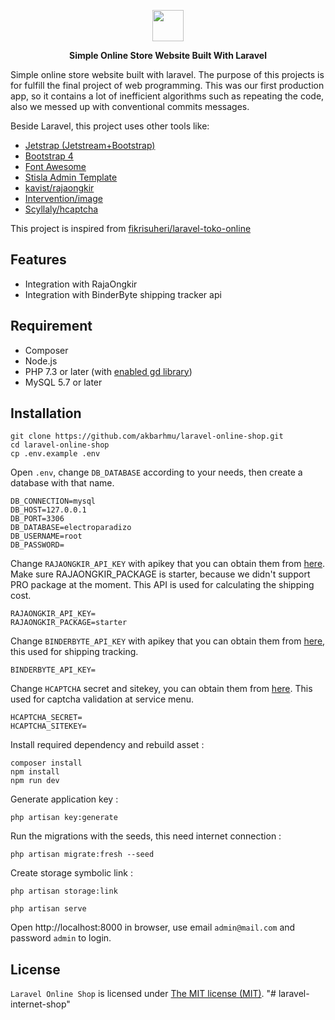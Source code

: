 <p align="center"><a href="https://github.com/akbarhmu/laravel-online-shop" target="_blank"><img src="https://raw.githubusercontent.com/akbarhmu/laravel-online-shop/main/public/images/logo/logo.png?token=AQJC6VFPPAKHRZPVBWVM3B3AXBDJU" width="50"></a></p>

<p align="center">
<b>Simple Online Store Website Built With Laravel</b>
</p>

Simple online store website built with laravel. The purpose of this projects is for fulfill the final project of web programming. This was our first production app, so it contains a lot of inefficient algorithms such as repeating the code, also we messed up with conventional commits messages.

Beside Laravel, this project uses other tools like:
- [Jetstrap (Jetstream+Bootstrap)](https://github.com/nascent-africa/jetstrap)
- [Bootstrap 4](https://getbootstrap.com/)
- [Font Awesome](http://fontawesome.io/)
- [Stisla Admin Template](https://github.com/stisla/stisla)
- [kavist/rajaongkir](https://github.com/kavist/rajaongkir)
- [Intervention/image](https://github.com/Intervention/image)
- [Scyllaly/hcaptcha](https://github.com/Scyllaly/hcaptcha)

This project is inspired from [fikrisuheri/laravel-toko-online](https://github.com/fikrisuheri/laravel-toko-online)

## Features
- Integration with RajaOngkir
- Integration with BinderByte shipping tracker api

## Requirement

-   Composer
-   Node.js
-   PHP 7.3 or later (with [enabled gd library](https://write.corbpie.com/how-to-enable-gd-library-with-xampp-php-8-on-windows/))
-   MySQL 5.7 or later

## Installation

```
git clone https://github.com/akbarhmu/laravel-online-shop.git
cd laravel-online-shop
cp .env.example .env
```

Open `.env`, change `DB_DATABASE` according to your needs, then create a database with that name.
```
DB_CONNECTION=mysql
DB_HOST=127.0.0.1
DB_PORT=3306
DB_DATABASE=electroparadizo
DB_USERNAME=root
DB_PASSWORD=
```
Change `RAJAONGKIR_API_KEY` with apikey that you can obtain them from [here](https://rajaongkir.com/akun/panel). Make sure RAJAONGKIR_PACKAGE is starter, because we didn't support PRO package at the moment. This API is used for calculating the shipping cost.
```
RAJAONGKIR_API_KEY=
RAJAONGKIR_PACKAGE=starter
```
Change `BINDERBYTE_API_KEY` with apikey that you can obtain them from [here](https://dashboard.binderbyte.com/profile), this  used for shipping tracking.
```
BINDERBYTE_API_KEY=
```
Change `HCAPTCHA` secret and sitekey, you can obtain them from [here](https://dashboard.hcaptcha.com/sites). This used for captcha validation at service menu.
```
HCAPTCHA_SECRET=
HCAPTCHA_SITEKEY=
```
Install required dependency and rebuild asset : 
```
composer install
npm install
npm run dev
```
Generate application key :
```
php artisan key:generate
```
Run the migrations with the seeds, this need internet connection :
```
php artisan migrate:fresh --seed
```
Create storage symbolic link :
```
php artisan storage:link
```
```
php artisan serve
```

Open http://localhost:8000 in browser, use email `admin@mail.com` and password `admin` to login.

## License

`Laravel Online Shop` is licensed under [The MIT license (MIT)](https://electro-paradizo.mit-license.org/).
"# laravel-internet-shop" 
